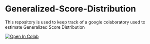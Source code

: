 # Generalized-Score-Distribution
This repository is used to keep track of a google colaboratory used to estimate Generalized Score Distribution


[![Open In Colab](https://colab.research.google.com/assets/colab-badge.svg)](https://colab.research.google.com/github/LucjanJanowski/Generalized-Score-Distribution/blob/master/Generalized_Score_Distribution.ipynb)
